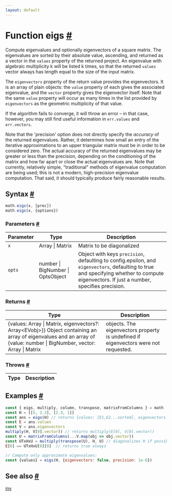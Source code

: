 ```yaml
---
layout: default
---
```


<!-- Note: This file is automatically generated from source code comments. Changes made in this file will be overridden. -->

<h1 id="function-eigs">Function eigs <a href="#function-eigs" title="Permalink">#</a></h1>

Compute eigenvalues and optionally eigenvectors of a square matrix.
The eigenvalues are sorted by their absolute value, ascending, and
returned as a vector in the `values` property of the returned project.
An eigenvalue with algebraic multiplicity k will be listed k times, so
that the returned `values` vector always has length equal to the size
of the input matrix.

The `eigenvectors` property of the return value provides the eigenvectors.
It is an array of plain objects: the `value` property of each gives the
associated eigenvalue, and the `vector` property gives the eigenvector
itself. Note that the same `value` property will occur as many times in
the list provided by `eigenvectors` as the geometric multiplicity of
that value.

If the algorithm fails to converge, it will throw an error –
in that case, however, you may still find useful information
in `err.values` and `err.vectors`.

Note that the 'precision' option does not directly specify the _accuracy_
of the returned eigenvalues. Rather, it determines how small an entry
of the iterative approximations to an upper triangular matrix must be
in order to be considered zero. The actual accuracy of the returned
eigenvalues may be greater or less than the precision, depending on the
conditioning of the matrix and how far apart or close the actual
eigenvalues are. Note that currently, relatively simple, "traditional"
methods of eigenvalue computation are being used; this is not a modern,
high-precision eigenvalue computation. That said, it should typically
produce fairly reasonable results.


<h2 id="syntax">Syntax <a href="#syntax" title="Permalink">#</a></h2>

```js
math.eigs(x, [prec])
math.eigs(x, {options})
```

<h3 id="parameters">Parameters <a href="#parameters" title="Permalink">#</a></h3>

Parameter | Type | Description
--------- | ---- | -----------
`x` | Array &#124; Matrix | Matrix to be diagonalized
`opts` | number &#124; BigNumber &#124; OptsObject | Object with keys `precision`, defaulting to config.epsilon, and `eigenvectors`, defaulting to true and specifying whether to compute eigenvectors. If just a number, specifies precision.

<h3 id="returns">Returns <a href="#returns" title="Permalink">#</a></h3>

Type | Description
---- | -----------
{values: Array &#124; Matrix, eigenvectors?: Array&lt;EVobj&gt;}} Object containing an array of eigenvalues and an array of {value: number &#124; BigNumber, vector: Array &#124; Matrix | objects. The eigenvectors property is undefined if eigenvectors were not requested.


<h3 id="throws">Throws <a href="#throws" title="Permalink">#</a></h3>

Type | Description
---- | -----------


<h2 id="examples">Examples <a href="#examples" title="Permalink">#</a></h2>

```js
const { eigs, multiply, column, transpose, matrixFromColumns } = math
const H = [[5, 2.3], [2.3, 1]]
const ans = eigs(H) // returns {values: [E1,E2...sorted], eigenvectors: [{value: E1, vector: v2}, {value: e, vector: v2}, ...]
const E = ans.values
const V = ans.eigenvectors
multiply(H, V[0].vector)) // returns multiply(E[0], V[0].vector))
const U = matrixFromColumns(...V.map(obj => obj.vector))
const UTxHxU = multiply(transpose(U), H, U) // diagonalizes H if possible
E[0] == UTxHxU[0][0]  // returns true always

// Compute only approximate eigenvalues:
const {values} = eigs(H, {eigenvectors: false, precision: 1e-6})
```


<h2 id="see-also">See also <a href="#see-also" title="Permalink">#</a></h2>

[inv](inv.html)
